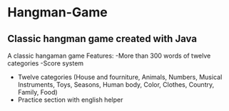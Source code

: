 # Hangman-Game
Classic hangman game created with Java
------------------------------------------------
A classic hangaman game
Features:
-More than 300 words of twelve categories
-Score system
- Twelve categories (House and fourniture, Animals, Numbers, Musical Instruments, Toys, Seasons, Human body, Color, Clothes, Country, Family, Food)
- Practice section with english helper
